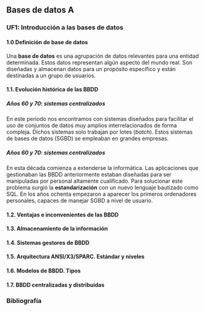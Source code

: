 ## Bases de datos A

### UF1: Introducción a las bases de datos

#### 1.0 Definición de base de datos

Una **base de datos** es una agrupación de datos relevantes para una entidad determinada. Estos datos representan algún aspecto del mundo real. Son diseñadas y almacenan datos para un propósito específico y están destinadas a un grupo de usuarios.

#### 1.1. Evolución histórica de las BBDD

##### Años 60 y 70: sistemas centralizados

En este periodo nos encontramos con sistemas diseñados para facilitar el uso de conjuntos de datos muy amplios interrelacionados de forma compleja. Dichos sistemas solo trabajan por lotes (*batch*). Estos sistemas de bases de datos (SGBD) se empleaban en grandes empresas.

##### Años 60 y 70: sistemas centralizados

En esta década comienza a extenderse la informática. Las aplicaciones que gestionaban las BBDD anteriormente estaban diseñadas para ser manipuladas por personal altamente cualificado. Para solucionar este problema surgió la **estandarización** con un nuevo lenguaje bautizado como SQL. En los años ochenta empezaron a aparecer los primeros ordenadores personales, capaces de manejar SGBD a nivel de usuario.

#### 1.2. Ventajas e inconvenientes de las BBDD
#### 1.3. Almacenamiento de la información
#### 1.4. Sistemas gestores de BBDD
#### 1.5. Arquitectura ANSI/X3/SPARC. Estándar y niveles
#### 1.6. Modelos de BBDD. Tipos
#### 1.7. BBDD centralizadas y distribuidas

### Bibliografía
